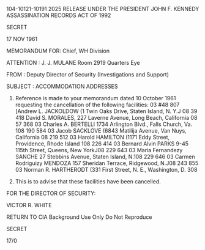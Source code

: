 104-10121-10191 2025 RELEASE UNDER THE PRESIDENT JOHN F. KENNEDY ASSASSINATION RECORDS ACT OF 1992

SECRET

17 NOV 1961

MEMORANDUM FOR: Chief, WH Division

ATTENTION : J. J. MULANE
Room 2919 Quarters Eye

FROM : Deputy Director of Security (Investigations
and Support)

SUBJECT : ACCOMMODATION ADDRESSES

1. Reference is made to your memorandum dated 10 October 1961
requesting the cancellation of the following facilities:
03
#48 807 [Andrew L. JACKOLDOW (1 Twin Oaks Drive, Staten Island, N. Y.J 08
39 418 David S. MORALES, 227 Laverne Avenue, Long Beach, California 08
57 368 03 Charles A. BERTELLI 1734 Arlington Blvd., Falls Church, Va. 108
190 584 03 Jacob SACKLOVE (6843 Matilija Avenue, Van Nuys, California 08
219 512 03 Harold HAMILTON (1171 Eddy Street, Providence, Rhode Island 108
226 414 03 Bernard Alvin PARKS 9-45 115th Street, Queens, New YorkJ08
229 643 03 Maria Fernandezy SANCHE 27 Stebbins Avenue, Staten Island, N.108
229 646 03 Carmen Rodriguizy MENDOZA 157 Sheridan Terrace, Ridgewood, N.J08
243 855 03 Norman R. HARTHERODT (331 First Street, N. E., Washington, D. 308

2. This is to advise that these facilities have been cancelled.

FOR THE DIRECTOR OF SECURITY:

VICTOR R. WHITE

RETURN TO CIA
Background Use Only
Do Not Reproduce

SECRET

17/0
